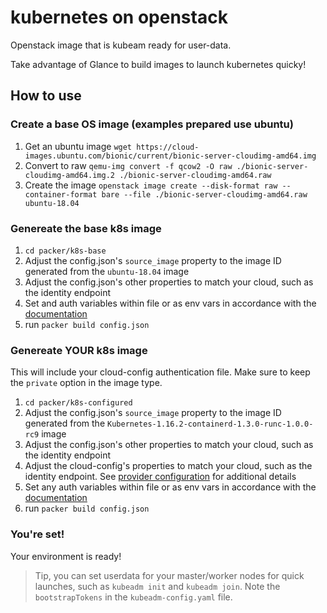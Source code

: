 # kubernetes on openstack

Openstack image that is kubeam ready for user-data.

Take advantage of Glance to build images to launch kubernetes quicky!

## How to use

### Create a base OS image (examples prepared use ubuntu)
1. Get an ubuntu image `wget https://cloud-images.ubuntu.com/bionic/current/bionic-server-cloudimg-amd64.img`
2. Convert to raw `qemu-img convert -f qcow2 -O raw ./bionic-server-cloudimg-amd64.img.2 ./bionic-server-cloudimg-amd64.raw`
3. Create the image `openstack image create --disk-format raw --container-format bare --file ./bionic-server-cloudimg-amd64.raw ubuntu-18.04`

### Genereate the base k8s image
1. `cd packer/k8s-base`
2. Adjust the config.json's `source_image` property to the image ID generated from the `ubuntu-18.04` image
3. Adjust the config.json's other properties to match your cloud, such as the identity endpoint
4. Set and auth variables within file or as env vars in accordance with the [documentation](https://www.packer.io/docs/builders/openstack.html#optional-)
5. run `packer build config.json`

### Genereate YOUR k8s image
This will include your cloud-config authentication file. Make sure to keep the `private` option in the image type. 
1. `cd packer/k8s-configured`
2. Adjust the config.json's `source_image` property to the image ID generated from the `Kubernetes-1.16.2-containerd-1.3.0-runc-1.0.0-rc9` image
3. Adjust the config.json's other properties to match your cloud, such as the identity endpoint
4. Adjust the cloud-config's properties to match your cloud, such as the identity endpoint. See [provider configuration](https://github.com/kubernetes/cloud-provider-openstack/blob/master/docs/provider-configuration.md#global) for additional details
4. Set any auth variables within file or as env vars in accordance with the [documentation](https://www.packer.io/docs/builders/openstack.html#optional-)
5. run `packer build config.json`

### You're set!
Your environment is ready!
>Tip, you can set userdata for your master/worker nodes for quick launches, such as `kubeadm init` and `kubeadm join`. Note the `bootstrapTokens` in the `kubeadm-config.yaml` file. 
